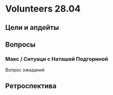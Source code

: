 # Volunteers 28.04

## Цели и апдейты



## Вопросы

### Макс / Ситуаци с Наташей Подгориной

Вопрос ожиданий



## Ретроспектива

